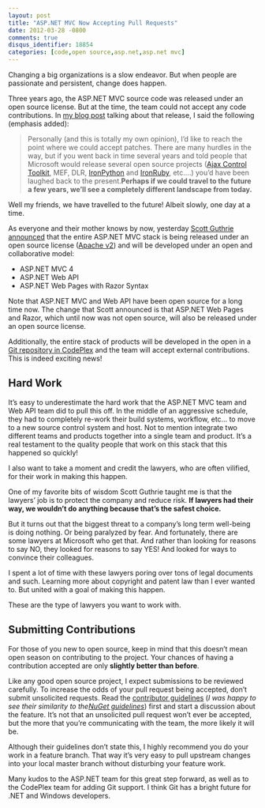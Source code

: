 ```yaml
---
layout: post
title: "ASP.NET MVC Now Accepting Pull Requests"
date: 2012-03-28 -0800
comments: true
disqus_identifier: 18854
categories: [code,open source,asp.net,asp.net mvc]
---
```

Changing a big organizations is a slow endeavor. But when people are
passionate and persistent, change does happen.

Three years ago, the ASP.NET MVC source code was released under an open
source license. But at the time, the team could not accept any code
contributions. In [my blog
post](http://haacked.com/archive/2009/04/01/aspnetmvc-open-source.aspx "ASP.NET MVC released as OSS")
talking about that release, I said the following (emphasis added):

> Personally (and this is totally my own opinion), I’d like to reach the
> point where we could accept patches. There are many hurdles in the
> way, but if you went back in time several years and told people that
> Microsoft would release several open source projects ([Ajax Control
> Toolkit](http://www.codeplex.com/AjaxControlToolkit), MEF, DLR,
> [IronPython](http://www.codeplex.com/Wiki/View.aspx?ProjectName=IronPython)
> and [IronRuby](http://www.ironruby.net/), etc….) you’d have been
> laughed back to the present.**Perhaps if we could travel to the future
> a few years, we’ll see a completely different landscape from today.**

Well my friends, we have travelled to the future! Albeit slowly, one day
at a time.

As everyone and their mother knows by now, yesterday [Scott Guthrie
announced](http://weblogs.asp.net/scottgu/archive/2012/03/27/asp-net-mvc-web-api-razor-and-open-source.aspx "ASP.NET Web Stack Open Sourced")
that the entire ASP.NET MVC stack is being released under an open source
license ([Apache
v2](http://www.apache.org/licenses/LICENSE-2.0.html "Apache v2")) and
will be developed under an open and collaborative model:

-   ASP.NET MVC 4
-   ASP.NET Web API
-   ASP.NET Web Pages with Razor Syntax

Note that ASP.NET MVC and Web API have been open source for a long time
now. The change that Scott announced is that ASP.NET Web Pages and
Razor, which until now was not open source, will also be released under
an open source license.

Additionally, the entire stack of products will be developed in the open
in a [Git repository in
CodePlex](http://aspnetwebstack.codeplex.com/ "ASP.NET Web Stack in Git on CodePlex")
and the team will accept external contributions. This is indeed exciting
news!

Hard Work
---------

It’s easy to underestimate the hard work that the ASP.NET MVC team and
Web API team did to pull this off. In the middle of an aggressive
schedule, they had to completely re-work their build systems, workflow,
etc… to move to a new source control system and host. Not to mention
integrate two different teams and products together into a single team
and product. It’s a real testament to the quality people that work on
this stack that this happened so quickly!

I also want to take a moment and credit the lawyers, who are often
vilified, for their work in making this happen.

One of my favorite bits of wisdom Scott Guthrie taught me is that the
lawyers’ job is to protect the company and reduce risk. **If lawyers had
their way, we wouldn’t do anything because that’s the safest choice.**

But it turns out that the biggest threat to a company’s long term
well-being is doing nothing. Or being paralyzed by fear. And
fortunately, there are some lawyers at Microsoft who get that. And
rather than looking for reasons to say NO, they looked for reasons to
say YES! And looked for ways to convince their colleagues.

I spent a lot of time with these lawyers poring over tons of legal
documents and such. Learning more about copyright and patent law than I
ever wanted to. But united with a goal of making this happen.

These are the type of lawyers you want to work with.

Submitting Contributions
------------------------

For those of you new to open source, keep in mind that this doesn’t mean
open season on contributing to the project. Your chances of having a
contribution accepted are only **slightly better than before**.

Like any good open source project, I expect submissions to be reviewed
carefully. To increase the odds of your pull request being accepted,
don’t submit unsolicited requests. Read the [contributor
guidelines](http://aspnetwebstack.codeplex.com/wikipage?title=Contributing&referringTitle=Home "Contributor Guidelines.")
(*I was happy to see their similarity to the*[*NuGet
guidelines*](http://docs.nuget.org/docs/contribute/contributing-to-nuget "NuGet guidelines"))
first and start a discussion about the feature. It’s not that an
unsolicited pull request won’t ever be accepted, but the more that
you’re communicating with the team, the more likely it will be.

Although their guidelines don’t state this, I highly recommend you do
your work in a feature branch. That way it’s very easy to pull upstream
changes into your local master branch without disturbing your feature
work.

Many kudos to the ASP.NET team for this great step forward, as well as
to the CodePlex team for adding Git support. I think Git has a bright
future for .NET and Windows developers.

